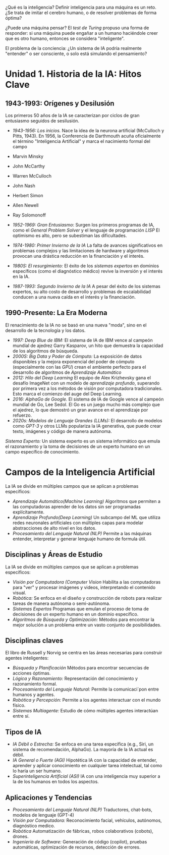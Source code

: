 ¿Qué es la inteligencia? Definir inteligencia para una máquina es un reto. ¿Se trata de imitar el cerebro humano, o de resolver problemas de forma óptima?

¿Puede una máquina pensar? El *test de Turing* propuso una forma de responder: si una máquina puede engañar a un humano haciéndole creer que es otro humano, entonces se considera "inteligente".

El problema de la conciencia: ¿Un sistema de IA podría realmente "entender" o ser consciente, o solo está simulando el pensamiento?

# Unidad 1. Historia de la IA: Hitos Clave

## 1943-1993: Orígenes y Desilusión
Los primeros 50 años de la IA se caracterizan por ciclos de gran entusiasmo seguidos de sesilusión.
- *1943-1956: Los inicios.* Nace la idea de la neurona artificial (McCulloch y Pitts, 1943). En 1956, la Conferencia de Darthmouth acuña oficialmente el término "Inteligencia Artificial" y marca el nacimiento formal del campo
- Marvin Minsky
- John McCarthy
- Warren McCulloch
- John Nash
- Herbert Simon
- Allen Newell
- Ray Solomonoff

- *1952-1969: Gran Entusiasmo*: Surgen los primeros programas de IA, como el *General Problem Solver* y el lenguaje de programación *LISP* El optimismo es alto, pero se subestiman las dificultades.
- *1974-1980: Primer Invierno de la IA* La falta de avances significativos en problemas complejos y las limitaciones de hardware y algoritmos provocan una drástica reducción en la financiación y el interés.
- *1980S: El resurgimiento:* El éxito de los *sistemas expertos* en dominios específicos (como el diagnóstico médico) revive la inversión y el interés en la IA.
- *1987-1993: Segundo Invierno de la IA* A pesar del éxito de los sistemas expertos, su alto costo de desarrollo y problemas de escalabilidad conducen a una nueva caída en el interés y la financiación.

## 1990-Presente: La Era Moderna
El renacimiento de la IA no se basó en una nueva "moda", sino en el desarrollo de la tecnología y los datos.
- *1997: Deep Blue de IBM:* El sistema de IA de IBM vence al campeón mundial de ajedrez Garry Kasparov, un hito que demuestra la capacidad de los algoritmos de búsqueda.
- *2000S: Big Data y Poder de Cómputo:* La exposición de datos disponibles y la mejora exponencial del poder de cómputo (especialmente con las *GPU*) crean el ambiente perfecto para el desarrollo de algoritmos de *Aprendizaje Automático*
- *2012: Hilo del Deep Learning* El equipo de Alex Krizhevsky gana el desafío ImageNet con un modelo de *aprendizaje profundo*, superando por primera vez a los métodos de visión por computadora tradicionales. Esto marca el comienzo del auge del Deep Learning.
- *2016: AlphaGo de Google.* El sistema de IA de Google vence al campeón mundial de Go, Lee Sedol. El Go es un juego mucho más complejo que el ajedrez, lo que demostró un gran avance en el aprendizaje por refuerzo.
- *2020s: Modelos de Lenguaje Grandes (LLMs):* El desarrollo de modelos como *GPT-3*  y otros LLMs populariza la IA generativa, que puede crear texto, imágenes y código de manera autónoma.

*Sistema Experto:* Un sistema experto es un sistema informático que emula el razonamiento y la toma de decisiones de un experto humano en un campo específico de conocimiento.

# Campos de la Inteligencia Artificial
La IA se divide en múltiples campos que se aplican a problemas específicos:
- *Aprendizaje Automático(Machine Learning)* Algoritmos que permiten a las computadoras aprender de los datos sin ser programadas explícitamente.
- *Aprendizaje Profundo(Deep Learning)* Un subcampo del ML que utiliza redes neuronales artificiales con múltiples capas para modelar abstracciones de alto nivel en los datos.
- *Procesamiento del Lenguaje Natural (NLP)* Permite a las máquinas entender, interpretar y generar lenguaje humano de formula útil.
## Disciplinas y Áreas de Estudio
La IA se divide en múltiples campos que se aplican a problemas específicos:
- *Visión por Computadora (Computer Vision* Habilita a las computadoras para "ver" y procesar imágenes y videos, interpretando el contenido visual.
- *Robótica:* Se enfoca en el diseño y construcción de robots para realizar tareas de manera autónoma o semi-autónoma.
- *Sistemas Expertos* Programas que emulan el proceso de toma de decisiones de un experto humano en un dominio específico.
- *Algoritmos de Búsqueda y Optimización:* Métodos para encontrar la mejor solución a un problema entre un vasto conjunto de posibilidades.

## Disciplinas claves
El libro de Russell y Norvig se centra en las áreas necesarias para construir agentes inteligentes:
 - *Búsqueda y Planificación* Métodos para encontrar secuencias de acciones óptimas.
 - *Lógica y Razonamiento:* Representación del conocimiento y razonamiento formal.
 - *Procesamiento del Lenguaje Natural:* Permite la comunicaci´pon entre humanos y agentes.
 - *Robótica y Percepción:* Permite a los agentes interactuar con el mundo físico.
 - *Sistemas Multiagente:* Estudio de cómo múltiples agentes interactúan entre sí.

## Tipos de IA
- *IA Débil o Estrecha:* Se enfoca en una tarea específica (e.g., Siri, un sistema de recomendación, AlphaGo). La mayoría de la IA actual es débil.
- *IA General o Fuerte (AGI)* Hipotética IA con la capacidad de entender, aprender y aplicar conocimiento en cualquier tarea intelectual, tal como lo haría un ser humano.
- *Superinteligencia Artificial (ASI)* IA con una inteligencia muy superior a la de los humanos en todos los aspectos.

## Aplicaciones y Tendencias
- *Procesamiento del Lenguaje Natural (NLP)* Traductores, chat-bots, modelos de lenguaje (GPT-4)
- *Visión por Computadora:* Reconocimiento facial, vehículos, autónomos, diagnóstico medico.
- *Robótica* Automatización de fábricas, robos colaborativos (cobots), drones.
- *Ingeniería de Software:* Generación de código (copilot), pruebas automáticas, optimización de recursos, detección de errores.


  